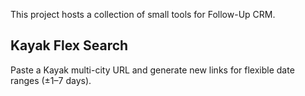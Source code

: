 This project hosts a collection of small tools for Follow-Up CRM.

## Kayak Flex Search

Paste a Kayak multi-city URL and generate new links for flexible date ranges (±1–7 days).
